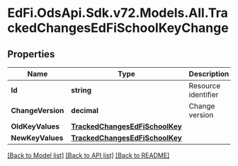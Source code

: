 # EdFi.OdsApi.Sdk.v72.Models.All.TrackedChangesEdFiSchoolKeyChange

## Properties

Name | Type | Description | Notes
------------ | ------------- | ------------- | -------------
**Id** | **string** | Resource identifier | [optional] 
**ChangeVersion** | **decimal** | Change version | [optional] 
**OldKeyValues** | [**TrackedChangesEdFiSchoolKey**](TrackedChangesEdFiSchoolKey.md) |  | [optional] 
**NewKeyValues** | [**TrackedChangesEdFiSchoolKey**](TrackedChangesEdFiSchoolKey.md) |  | [optional] 

[[Back to Model list]](../../README.md#documentation-for-models) [[Back to API list]](../../README.md#documentation-for-api-endpoints) [[Back to README]](../../README.md)

